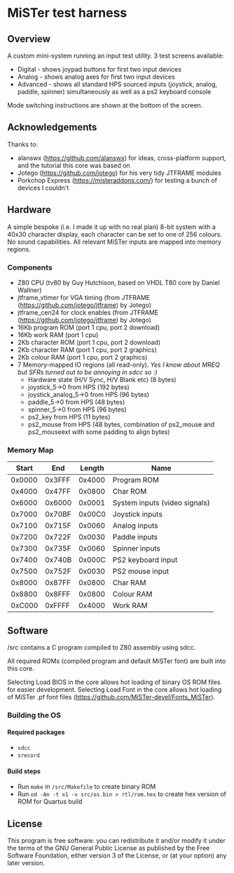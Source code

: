 #	MiSTer test harness

## Overview

A custom mini-system running an input test utility.  3 test screens available:
 - Digital - shows joypad buttons for first two input devices
 - Analog - shows analog axes for first two input devices
 - Advanced - shows all standard HPS sourced inputs (joystick, analog, paddle, spinner) simultaneously as well as a ps2 keyboard console

Mode switching instructions are shown at the bottom of the screen.

## Acknowledgements

Thanks to:
- alanswx (https://github.com/alanswx) for ideas, cross-platform support, and the tutorial this core was based on
- Jotego (https://github.com/jotego) for his very tidy JTFRAME modules
- Porkchop Express (https://misteraddons.com/) for testing a bunch of devices I couldn't

## Hardware

A simple bespoke (i.e. I made it up with no real plan) 8-bit system with a 40x30 character display, each character can be set to one of 256 colours.  No sound capabilities.  All relevant MiSTer inputs are mapped into memory regions.

### Components
 - Z80 CPU (tv80 by Guy Hutchison, based on VHDL T80 core by Daniel Wallner)
 - jtframe_vtimer for VGA timing (from JTFRAME (https://github.com/jotego/jtframe) by Jotego)
 - jtframe_cen24 for clock enables (from JTFRAME (https://github.com/jotego/jtframe) by Jotego)
 - 16Kb program ROM (port 1 cpu, port 2 download)
 - 16Kb work RAM (port 1 cpu)
 - 2Kb character ROM (port 1 cpu, port 2 download)
 - 2Kb character RAM (port 1 cpu, port 2 graphics)
 - 2Kb colour RAM (port 1 cpu, port 2 graphics)
 - 7 Memory-mapped IO regions (all read-only).  _Yes I know about MREQ but SFRs turned out to be annoying in sdcc so :)_
   - Hardware state (H/V Sync, H/V Blank etc) (8 bytes)
   - joystick_5->0 from HPS (192 bytes)
   - joystick_analog_5->0 from HPS (96 bytes)
   - paddle_5->0 from HPS (48 bytes)
   - spinner_5->0 from HPS (96 bytes)
   - ps2_key from HPS (11 bytes)
   - ps2_mouse from HPS (48 bytes, combination of ps2_mouse and ps2_mouseext with some padding to align bytes)

### Memory Map
Start|End|Length|Name
---|---|---|---
0x0000|0x3FFF|0x4000|Program ROM
0x4000|0x47FF|0x0800|Char ROM
0x6000|0x6000|0x0001|System inputs (video signals)
0x7000|0x70BF|0x00C0|Joystick inputs
0x7100|0x715F|0x0060|Analog inputs
0x7200|0x722F|0x0030|Paddle inputs
0x7300|0x735F|0x0060|Spinner inputs
0x7400|0x740B|0x000C|PS2 keyboard input
0x7500|0x752F|0x0030|PS2 mouse input
0x8000|0x87FF|0x0800|Char RAM
0x8800|0x8FFF|0x0800|Colour RAM
0xC000|0xFFFF|0x4000|Work RAM

## Software

/src contains a C program compiled to Z80 assembly using sdcc.  

All required ROMs (compiled program and default MiSTer font) are built into this core.  

Selecting Load BIOS in the core allows hot loading of binary OS ROM files for easier development.
Selecting Load Font in the core allows hot loading of MiSTer .pf font files (https://github.com/MiSTer-devel/Fonts_MiSTer).

### Building the OS

#### Required packages
- `sdcc` 
- `srecord`
#### Build steps
- Run `make` in `/src/Makefile` to create binary ROM
- Run `od -An -t x1 -v src/os.bin > rtl/rom.hex` to create hex version of ROM for Quartus build

## License
This program is free software: you can redistribute it and/or modify it under the terms of the GNU General Public License as published by the Free Software Foundation, either version 3 of the License, or (at your option) any later version.